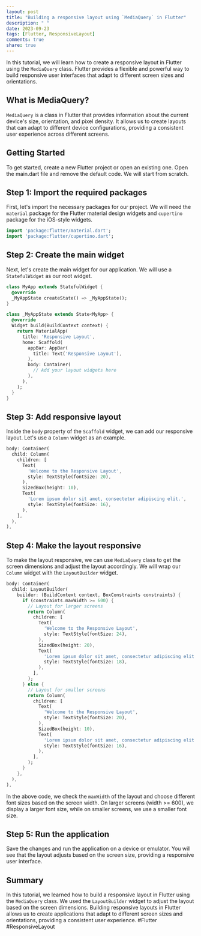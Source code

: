 ```yaml
---
layout: post
title: "Building a responsive layout using `MediaQuery` in Flutter"
description: " "
date: 2023-09-23
tags: [Flutter, ResponsiveLayout]
comments: true
share: true
---
```


In this tutorial, we will learn how to create a responsive layout in Flutter using the `MediaQuery` class. Flutter provides a flexible and powerful way to build responsive user interfaces that adapt to different screen sizes and orientations.

## What is MediaQuery?

`MediaQuery` is a class in Flutter that provides information about the current device's size, orientation, and pixel density. It allows us to create layouts that can adapt to different device configurations, providing a consistent user experience across different screens.

## Getting Started

To get started, create a new Flutter project or open an existing one. Open the main.dart file and remove the default code. We will start from scratch.

## Step 1: Import the required packages

First, let's import the necessary packages for our project. We will need the `material` package for the Flutter material design widgets and `cupertino` package for the iOS-style widgets.

```dart
import 'package:flutter/material.dart';
import 'package:flutter/cupertino.dart';
```

## Step 2: Create the main widget

Next, let's create the main widget for our application. We will use a `StatefulWidget` as our root widget.

```dart
class MyApp extends StatefulWidget {
  @override
  _MyAppState createState() => _MyAppState();
}

class _MyAppState extends State<MyApp> {
  @override
  Widget build(BuildContext context) {
    return MaterialApp(
      title: 'Responsive Layout',
      home: Scaffold(
        appBar: AppBar(
          title: Text('Responsive Layout'),
        ),
        body: Container(
          // Add your layout widgets here
        ),
      ),
    );
  }
}
```

## Step 3: Add responsive layout

Inside the `body` property of the `Scaffold` widget, we can add our responsive layout. Let's use a `Column` widget as an example.

```dart
body: Container(
  child: Column(
    children: [
      Text(
        'Welcome to the Responsive Layout',
        style: TextStyle(fontSize: 20),
      ),
      SizedBox(height: 10),
      Text(
        'Lorem ipsum dolor sit amet, consectetur adipiscing elit.',
        style: TextStyle(fontSize: 16),
      ),
    ],
  ),
),
```

## Step 4: Make the layout responsive

To make the layout responsive, we can use `MediaQuery` class to get the screen dimensions and adjust the layout accordingly. We will wrap our `Column` widget with the `LayoutBuilder` widget.

```dart
body: Container(
  child: LayoutBuilder(
    builder: (BuildContext context, BoxConstraints constraints) {
      if (constraints.maxWidth >= 600) {
        // Layout for larger screens
        return Column(
          children: [
            Text(
              'Welcome to the Responsive Layout',
              style: TextStyle(fontSize: 24),
            ),
            SizedBox(height: 20),
            Text(
              'Lorem ipsum dolor sit amet, consectetur adipiscing elit.',
              style: TextStyle(fontSize: 18),
            ),
          ],
        );
      } else {
        // Layout for smaller screens
        return Column(
          children: [
            Text(
              'Welcome to the Responsive Layout',
              style: TextStyle(fontSize: 20),
            ),
            SizedBox(height: 10),
            Text(
              'Lorem ipsum dolor sit amet, consectetur adipiscing elit.',
              style: TextStyle(fontSize: 16),
            ),
          ],
        );
      }
    },
  ),
),
```

In the above code, we check the `maxWidth` of the layout and choose different font sizes based on the screen width. On larger screens (width >= 600), we display a larger font size, while on smaller screens, we use a smaller font size.

## Step 5: Run the application

Save the changes and run the application on a device or emulator. You will see that the layout adjusts based on the screen size, providing a responsive user interface.

## Summary

In this tutorial, we learned how to build a responsive layout in Flutter using the `MediaQuery` class. We used the `LayoutBuilder` widget to adjust the layout based on the screen dimensions. Building responsive layouts in Flutter allows us to create applications that adapt to different screen sizes and orientations, providing a consistent user experience. #Flutter #ResponsiveLayout